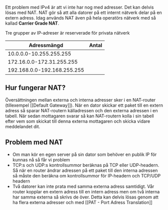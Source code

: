 Ett problem med IPv4 är att vi inte har nog med adresser. Det kan delvis lösas med NAT. NAT gör så att alla datorer på ett internt nätverk delar på en extern adress. Idag används NAT även på hela operatörs nätverk med så kallad **Carrier Grade NAT**.

Tre grupper av IP-adreser är reserverade för privata nätverk

| Adressmängd                 | Antal | 
| --------------------------- | ----- |
| 10.0.0.0-10.255.255.255     |       |
| 172.16.0.0-172.31.255.255   |       |
| 192.168.0.0-192.168.255.255 |       |



## Hur fungerar NAT?
Översättningen mellan externa och interna adresser sker i en NAT-router (tillexempel [[Default Gateway]]). När en dator skickar ett paket till en extern adress så sparar NAT-routern källadressen och den externa adressen i en tabell. När sedan mottagaren svarar så kan NAT-routern kolla i sin tabell efter vem som skickat till denna externa mottagaren och skicka vidare meddelandet dit.
## Problem med NAT
- Om man kör en egen server på sin dator som behöver en publik IP för kunnas nå så får vi problem
- TCP:s och UDP:s kontrollsummor beräknas på TCP eller UDP-headern. Så när en router ändrar adressen på ett paket till den interna adressen så måste den beräkna om kontrollsummor för IP-headern och TCP/UDP headern
- Två datorer kan inte prata med samma externa adress samtidigt. Vår router kopplar en extern adress till en intern adress men om två interna har samma externa så skrivs de över. Detta kan delvis lösas genom att ha flera externa adresser och med [[PAT - Port Adress Translation]]

